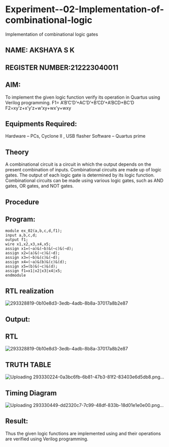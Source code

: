 # Experiment--02-Implementation-of-combinational-logic
Implementation of combinational logic gates
 ## NAME: AKSHAYA S K
 ## REGISTER NUMBER:212223040011
## AIM:
To implement the given logic function verify its operation in Quartus using Verilog programming.
 F1= A’B’C’D’+AC’D’+B’CD’+A’BCD+BC’D
F2=xy’z+x’y’z+w’xy+wx’y+wxy
 
 
 
## Equipments Required:
 Hardware – PCs, Cyclone II , USB flasher
 Software – Quartus prime


## Theory
 A combinational circuit is a circuit in which the output depends on the present combination of inputs. Combinational circuits are made up of logic gates. The output of each logic gate is determined by its logic function. Combinational circuits can be made using various logic gates, such as AND gates, OR gates, and NOT gates.

## Procedure

## Program:
```
module ex_02(a,b,c,d,f1);
input a,b,c,d;
output f1;
wire x1,x2,x3,x4,x5;
assign x1=(~a)&(~b)&(~c)&(~d);
assign x2=(a)&(~c)&(~d);
assign x3=(~b)&(c)&(~d);
assign x4=(~a)&(b)&(c)&(d);
assign x5=(b)&(~c)&(d);
assign f1=x1|x2|x3|x4|x5;
endmodule
```

## RTL realization
![293328819-0b10e8d3-3edb-4adb-8b8a-37017a8b2e87](https://github.com/Akshaya-SK/Experiment--02-Implementation-of-combinational-logic-/assets/149347593/f1485473-21e7-4c64-a9c0-8588164b60ae)

## Output:
## RTL
![293328819-0b10e8d3-3edb-4adb-8b8a-37017a8b2e87](https://github.com/Akshaya-SK/Experiment--02-Implementation-of-combinational-logic-/assets/149347593/3f1b2203-97f7-4ef5-91e2-e618f179c90b)

## TRUTH TABLE
![Uploading 293330224-0a3bc6fb-6b81-47b3-81f2-83403e6d5db8.png…]()

## Timing Diagram
![Uploading 293330449-dd2320c7-7c99-48df-833b-18d01e1e0e00.png…]()

## Result:
Thus the given logic functions are implemented using  and their operations are verified using Verilog programming.
